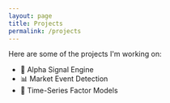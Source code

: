 ```yaml
---
layout: page
title: Projects
permalink: /projects
---
```


Here are some of the projects I'm working on:

- 🧠 Alpha Signal Engine
- 📊 Market Event Detection
- 🔬 Time-Series Factor Models
